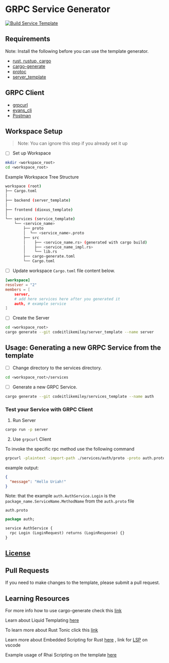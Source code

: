 # GRPC Service Generator

[![Build Service Template](https://github.com/codeitlikemiley/service_template/actions/workflows/build.yml/badge.svg)](https://github.com/codeitlikemiley/service_template/actions/workflows/build.yml)

## Requirements

Note: Install the following before you can use the template generator.

- [rust, rustup, cargo](https://www.rust-lang.org/tools/install)
- [cargo-generate](https://cargo-generate.github.io/cargo-generate/installation.html)
- [protoc](https://grpc.io/docs/protoc-installation/)
- [server_template](https://github.com/codeitlikemiley/server_template)

## GRPC Client

- [grpcurl](https://github.com/fullstorydev/grpcurl)
- [evans_cli](https://github.com/ktr0731/evans)
- [Postman](https://www.postman.com/downloads/)


## Workspace Setup

> Note: You can ignore this step if you already set it up

- [ ] Set up Workspace
```sh
mkdir <workspace_root>
cd <workspace_root>
```

Example Workspace Tree Structure
```sh
workspace (root)
├── Cargo.toml
│
├── backend (server_template)
│
├── frontend (dioxus_template)
│
└── services (service_template)
    └── <service_name>
        ├── proto
        │  └── <service_name>.proto
        ├── src
        │    ├── <service_name.rs> (generated with cargo build)
        │    ├── <service_name_impl.rs>
        │    └── lib.rs
        ├── cargo-generate.toml
        └── Cargo.toml

```

- [ ] Update workspace `Cargo.toml` file content below.

```toml
[workspace]
resolver = "2"
members = [
    server,
    # add here services here after you generated it
    auth, # example service
]
```

- [ ] Create the Server

```sh
cd <workspace_root>
cargo generate --git codeitlikemiley/server_template --name server
```


## Usage: Generating a new GRPC Service from the template

- [ ] Change directory to the services directory.

```bash
cd <workspace_root>/services
```

- [ ] Generate a new GRPC Service.

```sh
cargo generate --git codeitlikemiley/services_template --name auth

```

### Test your Service with GRPC Client

1. Run Server

```sh
cargo run -p server
```

2. Use `grpcurl` Client

To invoke the specific rpc method use the following command
```sh
grpcurl -plaintext -import-path ./services/auth/proto -proto auth.proto -d '{"name": "Tonic"}' '[::1]:50051' auth.AuthService.Login
```

example output:
```json
{
  "message": "Hello Uriah!"
}
```


Note: that the example `auth.AuthService.Login` is the `package_name.ServiceName.MethodName` from the `auth.proto` file

`auth.proto`

```protobuf
package auth;

service AuthService {
  rpc Login (LoginRequest) returns (LoginResponse) {}
}
```

## [License](LICENSE)

## Pull Requests

If you need to make changes to the template, please submit a pull request.

## Learning Resources

For more info how to use cargo-generate check this [link](https://cargo-generate.github.io/cargo-generate/usage.html)

Learn about Liquid Templating [here](https://shopify.github.io/liquid/)

To learn more about Rust Tonic click this [link](https://github.com/hyperium/tonic/blob/master/examples/helloworld-tutorial.md)

Learn more about Embedded Scripting for Rust [here](https://rhai.rs/book/about/index.html) , link for [LSP](https://github.com/rhaiscript/lsp) on vscode

Example usage of Rhai Scripting on the template [here](https://cargo-generate.github.io/cargo-generate/templates/scripting.mini-example.html#Rhai-extensions)
